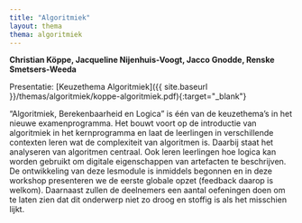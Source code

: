 ```yaml
---
title: "Algoritmiek"
layout: thema
thema: algoritmiek
---
```


**Christian Köppe, Jacqueline Nijenhuis-Voogt, Jacco Gnodde, Renske Smetsers-Weeda**

Presentatie: [Keuzethema Algoritmiek]({{ site.baseurl }}/themas/algoritmiek/koppe-algoritmiek.pdf){:target="_blank"}

“Algoritmiek, Berekenbaarheid en Logica” is één van de keuzethema’s in het nieuwe examenprogramma.
Het bouwt voort op de introductie van algoritmiek in het kernprogramma en laat de leerlingen in verschillende contexten leren wat de complexiteit van algoritmen is.
Daarbij staat het analyseren van algoritmen centraal.
Ook leren leerlingen hoe logica kan worden gebruikt om digitale eigenschappen van artefacten te beschrijven.
De ontwikkeling van deze lesmodule is inmiddels begonnen en in deze workshop presenteren we de eerste globale opzet (feedback daarop is welkom).
Daarnaast zullen de deelnemers een aantal oefeningen doen om te laten zien dat dit onderwerp niet zo droog en stoffig is als het misschien lijkt.

